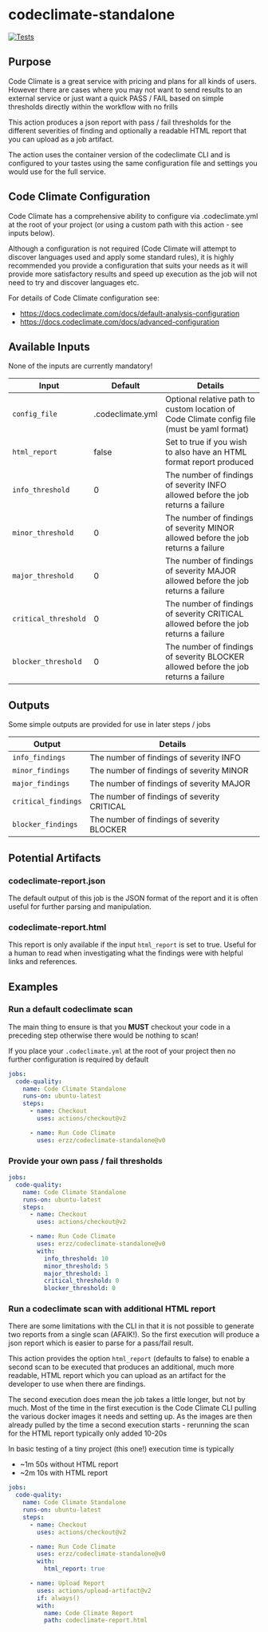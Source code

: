 # codeclimate-standalone

[![Tests](https://github.com/erzz/codeclimate-standalone/actions/workflows/tests.yml/badge.svg)](https://github.com/erzz/codeclimate-standalone/actions/workflows/tests.yml)

## Purpose

Code Climate is a great service with pricing and plans for all kinds of users. However there are cases where you may not want to send results to an external service or just want a quick PASS / FAIL based on simple thresholds directly within the workflow with no frills

This action produces a json report with pass / fail thresholds for the different severities of finding and optionally a readable HTML report that you can upload as a job artifact.

The action uses the container version of the codeclimate CLI and is configured to your tastes using the same configuration file and settings you would use for the full service.

## Code Climate Configuration

Code Climate has a comprehensive ability to configure via .codeclimate.yml at the root of your project (or using a custom path with this action - see inputs below).

Although a configuration is not required (Code Climate will attempt to discover languages used and apply some standard rules), it is highly recommended you provide a configuration that suits your needs as it will provide more satisfactory results and speed up execution as the job will not need to try and discover languages etc.

For details of Code Climate configuration see:

- https://docs.codeclimate.com/docs/default-analysis-configuration
- https://docs.codeclimate.com/docs/advanced-configuration

## Available Inputs

None of the inputs are currently mandatory!

| Input                | Default          | Details                                                                                     |
| -------------------- | ---------------- | ------------------------------------------------------------------------------------------- |
| `config_file`        | .codeclimate.yml | Optional relative path to custom location of Code Climate config file (must be yaml format) |
| `html_report`        | false            | Set to true if you wish to also have an HTML format report produced                         |
| `info_threshold`     | 0                | The number of findings of severity INFO allowed before the job returns a failure            |
| `minor_threshold`    | 0                | The number of findings of severity MINOR allowed before the job returns a failure           |
| `major_threshold`    | 0                | The number of findings of severity MAJOR allowed before the job returns a failure           |
| `critical_threshold` | 0                | The number of findings of severity CRITICAL allowed before the job returns a failure        |
| `blocker_threshold`  | 0                | The number of findings of severity BLOCKER allowed before the job returns a failure         |

## Outputs

Some simple outputs are provided for use in later steps / jobs

| Output              | Details                                     |
| ------------------- | ------------------------------------------- |
| `info_findings`     | The number of findings of severity INFO     |
| `minor_findings`    | The number of findings of severity MINOR    |
| `major_findings`    | The number of findings of severity MAJOR    |
| `critical_findings` | The number of findings of severity CRITICAL |
| `blocker_findings`  | The number of findings of severity BLOCKER  |

## Potential Artifacts

### codeclimate-report.json

The default output of this job is the JSON format of the report and it is often useful for further parsing and manipulation.

### codeclimate-report.html

This report is only available if the input `html_report` is set to true. Useful for a human to read when investigating what the findings were with helpful links and references.

## Examples

### Run a default codeclimate scan

The main thing to ensure is that you **MUST** checkout your code in a preceding step otherwise there would be nothing to scan!

If you place your `.codeclimate.yml` at the root of your project then no further configuration is required by default

```yaml
jobs:
  code-quality:
    name: Code Climate Standalone
    runs-on: ubuntu-latest
    steps:
      - name: Checkout
        uses: actions/checkout@v2

      - name: Run Code Climate
        uses: erzz/codeclimate-standalone@v0
```

### Provide your own pass / fail thresholds

```yaml
jobs:
  code-quality:
    name: Code Climate Standalone
    runs-on: ubuntu-latest
    steps:
      - name: Checkout
        uses: actions/checkout@v2

      - name: Run Code Climate
        uses: erzz/codeclimate-standalone@v0
        with:
          info_threshold: 10
          minor_threshold: 5
          major_threshold: 1
          critical_threshold: 0
          blocker_threshold: 0
```

### Run a codeclimate scan with additional HTML report

There are some limitations with the CLI in that it is not possible to generate two reports from a single scan (AFAIK!). So the first execution will produce a json report which is easier to parse for a pass/fail result.

This action provides the option `html_report` (defaults to false) to enable a second scan to be executed that produces an additional, much more readable, HTML report which you can upload as an artifact for the developer to use when there are findings.

The second execution does mean the job takes a little longer, but not by much. Most of the time in the first execution is the Code Climate CLI pulling the various docker images it needs and setting up. As the images are then already pulled by the time a second execution starts - rerunning the scan for the HTML report typically only added 10-20s

In basic testing of a tiny project (this one!) execution time is typically

- ~1m 50s without HTML report
- ~2m 10s with HTML report

```yaml
jobs:
  code-quality:
    name: Code Climate Standalone
    runs-on: ubuntu-latest
    steps:
      - name: Checkout
        uses: actions/checkout@v2

      - name: Run Code Climate
        uses: erzz/codeclimate-standalone@v0
        with:
          html_report: true

      - name: Upload Report
        uses: actions/upload-artifact@v2
        if: always()
        with:
          name: Code Climate Report
          path: codeclimate-report.html
```
